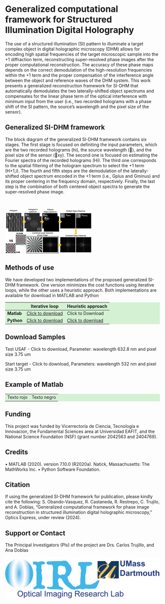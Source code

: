 # Generalized computational framework for Structured Illumination Digital Holography
The use of a structured illumination (SI) pattern to illuminate a target complex object in digital holographic microscopy (DHM) allows for encoding high spatial frequencies of the target microscopic sample into the +1 diffraction term, reconstructing super-resolved phase images after the proper computational reconstruction. The accuracy of these phase maps depends on the correct demodulation of the high-resolution frequencies within the +1 term and the proper compensation of the interference angle between the object and reference waves of the DHM system. This work presents a generalized reconstruction framework for SI-DHM that automatically demodulates the two laterally-shifted object spectrums and compensates for the linear phase term of the optical interference with minimum input from the user (i.e., two recorded holograms with a phase shift of the SI pattern, the source’s wavelength and the pixel size of the sensor). 

## Generalized SI-DHM framework 
The block diagram of the generalized SI-DHM framework contains six stages. The first stage is focused on definiting the input parameters, which are the two recorded holograms (hi), the source wavelength (), and the pixel size of the sensor (xy). The second one is focused on estimating the Fourier spectra of the recorded holograms (Hi). The third one corresponds to the spatial filtering of the hologram spectrum to select the +1 term (H+1,i). The fourth and fifth steps are the demodulation of the laterally-shifted object spectrum encoded in the +1 term (i.e., Gplus and Gminus) and its proper centering in the frequency domain, respectively. Finally, the last step is the combination of both centered object spectra to generate the super-resolved phase image.

<div align="center">
  <img src="https://github.com/sophiaresearchlaboratory/Blind-SI-DHM/blob/main/docs/Images/ggggg.png" alt="">
</div>

![Flowchart](/Images/Picture1.png)

## Methods of use
We have developed two implementations of the proposed generalized SI-DHM framework. One version minimizes the cost functions using iterative loops, while the other uses a heuristic approach. Both implementations are available for download in MATLAB and Python


<div class="table_component" role="region" tabindex="0">
<table>
    <thead>
        <tr>
            <th></th>
            <th>Iterative loop</th>
            <th>Heuristic approach</th>
        </tr>
    </thead>
    <tbody>
        <tr>
            <td><b>Matlab</b></td>
            <td><a href="https://drive.google.com/drive/folders/1Oz5mtYSKc5vJz513uIfBq5hGq6Ps58xu?usp=sharing" download>Click to download</a></td>
            <td>Click to Download</td>
        </tr>
        <tr>
            <td><b>Python</b></td>
            <td><a href="https://drive.google.com/drive/folders/18gG1earq-w9dI_Nl5ZCrUP7y6cUk4riR?usp=drive_link" download>Click to download</a></td>
            <td><a href="https://drive.google.com/drive/folders/18gG1earq-w9dI_Nl5ZCrUP7y6cUk4riR?usp=drive_link" download>Click to download</a></td>
        </tr>
    </tbody>
</table>
</div>


## Download Samples
Test USAF - Click to download, 
Parameter: wavelength 632.8 nm and pixel size 3.75 um

Start target - Click to download, 
Parameters: wavelength 532 nm and pixel size 3.75 um

## Example of Matlab
<style>
    /* Estilo para la tabla */
    table {
      width: 100%;
      border-collapse: collapse;
      background-color: #d4f1d4; /* Fondo verde pastel */
    }

   .green-table {
      background-color: #d4f1d4; /* Fondo verde pastel */
    }

    /* Celdas de la segunda tabla */
    .green-table td {
      border: 1px solid #cccccc;
      padding: 10px;
      background-color: #d4f1d4; /* Fondo verde pastel */
    }

    /* Texto rojo solo en la segunda tabla */
    .green-table .text-red {
      color: red;
    }

    /* Texto negro solo en la segunda tabla (opcional si el negro es el predeterminado) */
    .green-table .text-black {
      color: black;
    }
  </style>

<table class="green-pastel">
  <tbody>
    <tr>
       <td class="text-red">Texto rojo</td>
      <td class="text-black">Texto negro</td>
      </td>
    </tr>
  </tbody>
</table>


## Funding
This project was funded by Vicerrectoría de Ciencia, Tecnología e Innovacion, the Fundamental Sciences area at Universidad EAFIT, and the National Science Foundation (NSF) (grant number 2042563 and 2404769).

## Credits
•	MATLAB (2020). version 7.10.0 (R2020a). Natick, Massachusetts: The MathWorks Inc.
•	Python Software Foundation. 

## Citation
If using the generalized SI-DHM framework for publication, please kindly cite the following: S. Obando-Vasquez, R. Castaneda, R. Restrepo, C. Trujilo, and A. Doblas, “Generalized computational framework for phase image reconstruction in structured illumination digital holographic microscopy,” Optics Express, under review (2024). 

## Support or Contact
The Principal Investigators (PIs) of the project are Drs. Carlos Trujillo, and Ana Doblas


![Logo](/Images/logo_OIRL.png)
